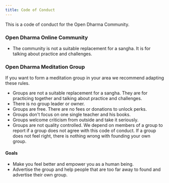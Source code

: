 ```yaml
---
title: Code of Conduct
---
```

This is a code of conduct for the Open Dharma Community.

### Open Dharma Online Community
- The community is not a suitable replacement for a sangha. It is for talking about practice and challenges.

### Open Dharma Meditation Group
If you want to form a meditation group in your area we recommend adapting these rules.

- Groups are not a suitable replacement for a sangha. They are for practicing together and talking about practice and challenges.
- There is no group leader or owner.
- Groups are free. There are no fees or donations to unlock perks.
- Groups don't focus on one single teacher and his books.
- Groups welcome criticism from outside and take it seriously.
- Groups are not quality controlled. We depend on members of a group to report if a group does not agree with this code of conduct. If a group does not feel right, there is nothing wrong with founding your own group.

#### Goals
- Make you feel better and empower you as a human being.
- Advertise the group and help people that are too far away to found and advertise their own group.
